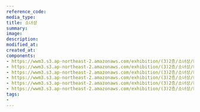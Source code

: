 ```yaml
---
reference_code:
media_type:
title: 소녀상
summary:
image:
description:
modified_at:
created_at:
components:
- https://wwm3.s3.ap-northeast-2.amazonaws.com/exhibition/(3)2층/소녀상/LHS_0126.jpg
- https://wwm3.s3.ap-northeast-2.amazonaws.com/exhibition/(3)2층/소녀상/LHS_0142.jpg
- https://wwm3.s3.ap-northeast-2.amazonaws.com/exhibition/(3)2층/소녀상/LHS_0144.jpg
- https://wwm3.s3.ap-northeast-2.amazonaws.com/exhibition/(3)2층/소녀상/LHS_1242.jpg
- https://wwm3.s3.ap-northeast-2.amazonaws.com/exhibition/(3)2층/소녀상/LHS_1457.jpg
- https://wwm3.s3.ap-northeast-2.amazonaws.com/exhibition/(3)2층/소녀상/LHS_1471.jpg
tags:
-
---
```

